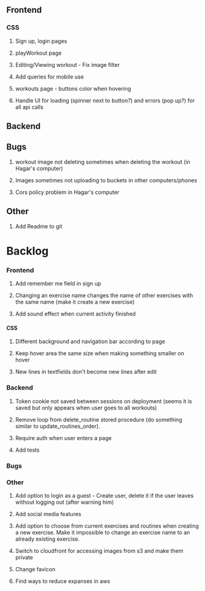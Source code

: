 ## Frontend

### CSS

1. Sign up, login pages

2. playWorkout page

3. Editing/Viewing workout - Fix image filter

4. Add queries for mobile use

5. workouts page - buttons color when hovering

6. Handle UI for loading (spinner next to button?) and errors (pop up?) for all api calls

## Backend

## Bugs

1. workout image not deleting sometimes when deleting the workout (in Hagar's computer)

2. Images sometimes not uploading to buckets in other computers/phones

3. Cors policy problem in Hagar's computer

## Other

1. Add Readme to git

# Backlog

### Frontend

1. Add remember me field in sign up

2. Changing an exercise name changes the name of other exercises with the same name (make it create a new exercise)

3. Add sound effect when current activity finished

#### CSS

1. Different background and navigation bar according to page

2. Keep hover area the same size when making something smaller on hover

3. New lines in textfields don't become new lines after edit

### Backend

1. Token cookie not saved between sessions on deployment (seems it is saved but only appears when user goes to all workouts)

2. Remove loop from delete_routine stored procedure (do something similar to update_routines_order).

3. Require auth when user enters a page

4. Add tests

### Bugs

### Other

1. Add option to login as a guest - Create user, delete it if the user leaves without logging out (after warning him)

2. Add social media features

3. Add option to choose from current exercises and routines when creating a new exercise.
   Make it impossible to change an exercise name to an already existing exercise.

4. Switch to cloudfront for accessing images from s3 and make them private

5. Change favicon

6. Find ways to reduce expanses in aws
